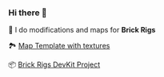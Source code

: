 ### Hi there 👋

🔹 I do modifications and maps for __Brick Rigs__

🏞 [Map Template with textures](https://github.com/Redacted00/BR_MapTemplate)

📦 [Brick Rigs DevKit Project](https://github.com/Redacted00/BR_DevKit_Project/tree/dev)
